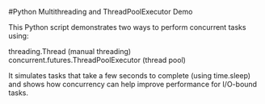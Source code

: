 #Python Multithreading and ThreadPoolExecutor Demo

This Python script demonstrates two ways to perform concurrent tasks using:

threading.Thread (manual threading)
concurrent.futures.ThreadPoolExecutor (thread pool)

It simulates tasks that take a few seconds to complete (using time.sleep) and shows how concurrency can help improve performance for I/O-bound tasks.



